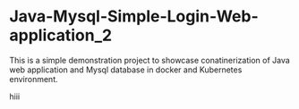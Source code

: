 # Java-Mysql-Simple-Login-Web-application_2

This is a simple demonstration project to showcase conatinerization of Java web application and Mysql database in docker and Kubernetes environment.


hiii
